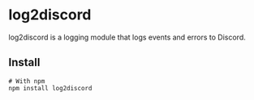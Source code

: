 # log2discord
log2discord is a logging module that logs events and errors to Discord.

## Install
```
# With npm
npm install log2discord
````
